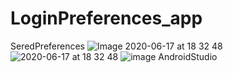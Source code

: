 # LoginPreferences_app
SeredPreferences
![Image 2020-06-17 at 18 32 48](https://user-images.githubusercontent.com/38339317/84895383-6e62b100-b0cc-11ea-94f0-377038edabc0.jpeg)
![2020-06-17 at 18 32 48](https://user-images.githubusercontent.com/38339317/84895582-b8e42d80-b0cc-11ea-9e89-060f771fbf84.jpeg)
![image AndroidStudio](https://user-images.githubusercontent.com/38339317/84895724-f648bb00-b0cc-11ea-868f-0a4e46326fa4.JPG)
